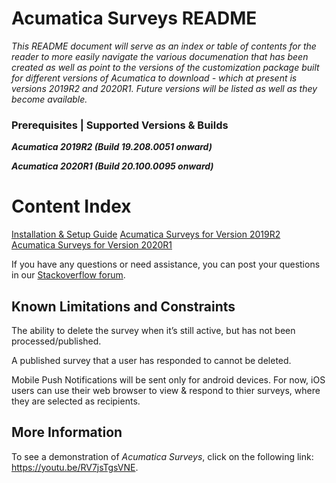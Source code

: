 # Acumatica Surveys README

*This README document will serve as an index or table of contents for the reader to more easily navigate the various documenation that has been created as well as point to the versions of the customization package built for different versions of Acumatica to download - which at present is versions 2019R2 and 2020R1.  Future versions will be listed as well as they become available.*

### Prerequisites | Supported Versions & Builds ###

***Acumatica 2019R2 (Build 19.208.0051 onward)***

***Acumatica 2020R1 (Build 20.100.0095 onward)***

# Content Index #

[Installation & Setup Guide](https://github.com/Acumatica/Acumatica-Surveys/blob/master/Installation%20&%20Setup%20Guide.md)
[Acumatica Surveys for Version 2019R2](https://github.com/Acumatica/Acumatica-Surveys/tree/2019R2)
[Acumatica Surveys for Version 2020R1](https://github.com/Acumatica/Acumatica-Surveys/tree/2020R1)

If you have any questions or need assistance, you can post your questions in our [Stackoverflow forum](https://stackoverflow.com/questions/tagged/acumatica).

## Known Limitations and Constraints
The ability to delete the survey when it’s still active, but has not been processed/published.

A published survey that a user has responded to cannot be deleted.

Mobile Push Notifications will be sent only for android devices. For now, iOS users can use their web browser to view & respond to thier surveys, where they are selected as recipients.

## More Information
To see a demonstration of *Acumatica Surveys*, click on the following link: https://youtu.be/RV7jsTgsVNE.
